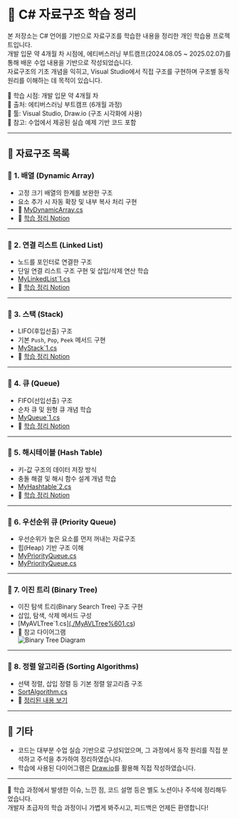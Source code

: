 # 🧠 C# 자료구조 학습 정리

본 저장소는 C# 언어를 기반으로 자료구조를 학습한 내용을 정리한 개인 학습용 프로젝트입니다.  
개발 입문 약 4개월 차 시점에, 에티버스러닝 부트캠프(2024.08.05 ~ 2025.02.07)를 통해 배운 수업 내용을 기반으로 작성되었습니다.  
자료구조의 기초 개념을 익히고, Visual Studio에서 직접 구조를 구현하며 구조별 동작 원리를 이해하는 데 목적이 있습니다.

📌 학습 시점: 개발 입문 약 4개월 차  
📌 출처: 에티버스러닝 부트캠프 (6개월 과정)  
📌 툴: Visual Studio, Draw.io (구조 시각화에 사용)  
📌 참고: 수업에서 제공된 실습 예제 기반 코드 포함

---

## 📂 자료구조 목록

### 🔹 1. 배열 (Dynamic Array)
- 고정 크기 배열의 한계를 보완한 구조
- 요소 추가 시 자동 확장 및 내부 복사 처리 구현
- 📂 [MyDynamicArray.cs](https://github.com/Kimwonbeom0102/CSharp_Basic_DataStructure/blob/master/DynamicArray/MyDynamicArray.cs)
- 📘 [학습 정리 Notion](https://www.notion.so/ArrayList-1574b04e10ea802ca389ff0ce0281ca8)

---

### 🔹 2. 연결 리스트 (Linked List)
- 노드를 포인터로 연결한 구조
- 단일 연결 리스트 구조 구현 및 삽입/삭제 연산 학습
- [MyLinkedList`1.cs](https://github.com/Kimwonbeom0102/CSharp_Basic_DataStructure/blob/master/DynamicArray/MyLinkedList%601.cs)
- 📘 [학습 정리 Notion](https://www.notion.so/Linked-List-1574b04e10ea808bb1d8f535f8c603fd)

---

### 🔹 3. 스택 (Stack)
- LIFO(후입선출) 구조
- 기본 `Push`, `Pop`, `Peek` 메서드 구현
- [MyStack`1.cs](https://github.com/Kimwonbeom0102/CSharp_Basic_DataStructure/blob/master/DynamicArray/MyStack%601.cs)
- 📘 [학습 정리 Notion](https://www.notion.so/1594b04e10ea80d58908c90394451c58)

---

### 🔹 4. 큐 (Queue)
- FIFO(선입선출) 구조
- 순차 큐 및 원형 큐 개념 학습
- [MyQueue`1.cs]([./MyQueue%601.cs](https://github.com/Kimwonbeom0102/CSharp_Basic_DataStructure/blob/master/DynamicArray/MyQueue%601.cs))
- 📘 [학습 정리 Notion](https://www.notion.so/1594b04e10ea806b8e96eba5cfa15c94)

---

### 🔹 5. 해시테이블 (Hash Table)
- 키-값 구조의 데이터 저장 방식
- 충돌 해결 및 해시 함수 설계 개념 학습
- [MyHashtable`2.cs](https://github.com/Kimwonbeom0102/CSharp_Basic_DataStructure/blob/master/DynamicArray/MyHashtable%602.cs)
- 📘 [학습 정리 Notion](https://www.notion.so/14d4b04e10ea80f5bd74f886f0511c99)

---

### 🔹 6. 우선순위 큐 (Priority Queue)
- 우선순위가 높은 요소를 먼저 꺼내는 자료구조
- 힙(Heap) 기반 구조 이해
- [MyPriorityQueue.cs](https://github.com/Kimwonbeom0102/CSharp_Basic_DataStructure/blob/master/DynamicArray/MyPriorityQueue.cs)
- [MyPriorityQueue.cs](./MyPriorityQueue.cs)

---

### 🔹 7. 이진 트리 (Binary Tree)
- 이진 탐색 트리(Binary Search Tree) 구조 구현
- 삽입, 탐색, 삭제 메서드 구성
- [MyAVLTree`1.cs][(./MyAVLTree%601.cs](https://github.com/Kimwonbeom0102/CSharp_Basic_DataStructure/blob/master/DynamicArray/MyAVLTree%601.cs))
- 📘 참고 다이어그램  
  ![Binary Tree Diagram](./A_pair_of_diagrams_side-by-side_illustrate_binary_.png)

---

### 🔹 8. 정렬 알고리즘 (Sorting Algorithms)
- 선택 정렬, 삽입 정렬 등 기본 정렬 알고리즘 구조
- [SortAlgorithm.cs]([./SortAlgorithm.csproj](https://github.com/Kimwonbeom0102/CSharp_Basic_DataStructure/blob/master/SortAlgorithm/ArrayExtensions.cs))
- 📘 [정리된 내용 보기](https://www.notion.so/14d4b04e10ea80f5bd74f886f0511c99)

---

## 📝 기타
- 코드는 대부분 수업 실습 기반으로 구성되었으며, 그 과정에서 동작 원리를 직접 분석하고 주석을 추가하여 정리하였습니다.
- 학습에 사용된 다이어그램은 [Draw.io](https://draw.io)를 활용해 직접 작성하였습니다.

---

💬 학습 과정에서 발생한 이슈, 느낀 점, 코드 설명 등은 별도 노션이나 주석에 정리해두었습니다.  
개발자 초급자의 학습 과정이니 가볍게 봐주시고, 피드백은 언제든 환영합니다!
